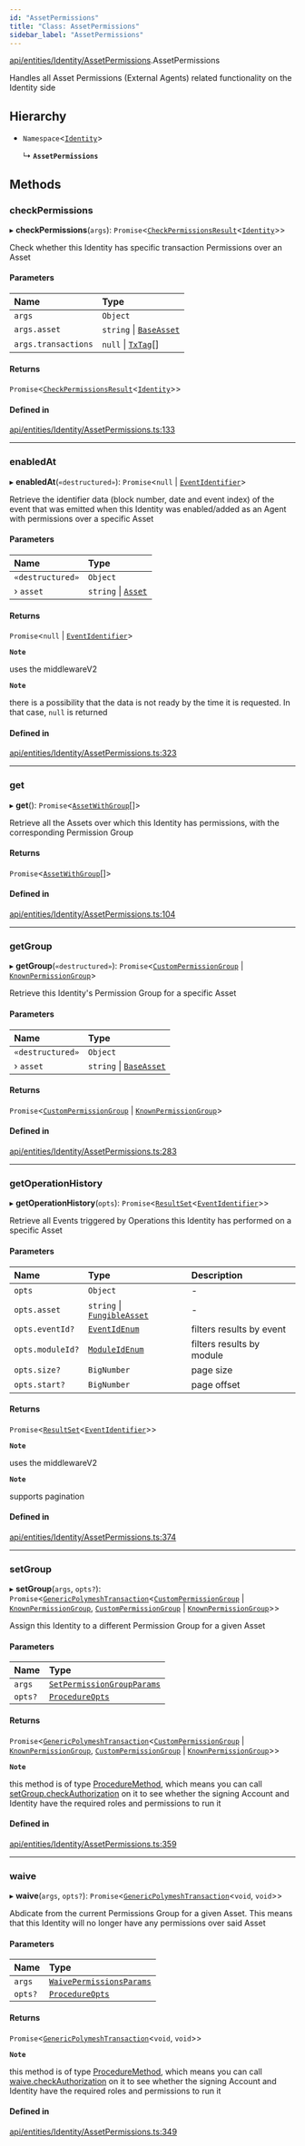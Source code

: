 ```yaml
---
id: "AssetPermissions"
title: "Class: AssetPermissions"
sidebar_label: "AssetPermissions"
---
```


[api/entities/Identity/AssetPermissions](../../../../../modules/API/Entities/Identity/AssetPermissions/AssetPermissions.md).AssetPermissions

Handles all Asset Permissions (External Agents) related functionality on the Identity side

## Hierarchy

- `Namespace`\<[`Identity`](../Identity.md)\>

  ↳ **`AssetPermissions`**

## Methods

### checkPermissions

▸ **checkPermissions**(`args`): `Promise`\<[`CheckPermissionsResult`](../../../../../interfaces/API/Entities/Types/CheckPermissionsResult/CheckPermissionsResult.md)\<[`Identity`](../../../../../enums/API/Entities/Types/SignerType/SignerType.md#identity)\>\>

Check whether this Identity has specific transaction Permissions over an Asset

#### Parameters

| Name | Type |
| :------ | :------ |
| `args` | `Object` |
| `args.asset` | `string` \| [`BaseAsset`](../../Asset/Base/BaseAsset/BaseAsset.md) |
| `args.transactions` | ``null`` \| [`TxTag`](../../../../../modules/Generated/Types/Types.md#txtag)[] |

#### Returns

`Promise`\<[`CheckPermissionsResult`](../../../../../interfaces/API/Entities/Types/CheckPermissionsResult/CheckPermissionsResult.md)\<[`Identity`](../../../../../enums/API/Entities/Types/SignerType/SignerType.md#identity)\>\>

#### Defined in

[api/entities/Identity/AssetPermissions.ts:133](https://github.com/PolymeshAssociation/polymesh-sdk/blob/88db4a911/src/api/entities/Identity/AssetPermissions.ts#L133)

___

### enabledAt

▸ **enabledAt**(`«destructured»`): `Promise`\<``null`` \| [`EventIdentifier`](../../../../../interfaces/API/Client/Types/EventIdentifier/EventIdentifier.md)\>

Retrieve the identifier data (block number, date and event index) of the event that was emitted when this Identity was enabled/added as
  an Agent with permissions over a specific Asset

#### Parameters

| Name | Type |
| :------ | :------ |
| `«destructured»` | `Object` |
| › `asset` | `string` \| [`Asset`](../../../../../modules/API/Entities/Asset/Types/Types.md#asset) |

#### Returns

`Promise`\<``null`` \| [`EventIdentifier`](../../../../../interfaces/API/Client/Types/EventIdentifier/EventIdentifier.md)\>

**`Note`**

uses the middlewareV2

**`Note`**

there is a possibility that the data is not ready by the time it is requested. In that case, `null` is returned

#### Defined in

[api/entities/Identity/AssetPermissions.ts:323](https://github.com/PolymeshAssociation/polymesh-sdk/blob/88db4a911/src/api/entities/Identity/AssetPermissions.ts#L323)

___

### get

▸ **get**(): `Promise`\<[`AssetWithGroup`](../../../../../interfaces/API/Entities/Asset/Types/AssetWithGroup/AssetWithGroup.md)[]\>

Retrieve all the Assets over which this Identity has permissions, with the corresponding Permission Group

#### Returns

`Promise`\<[`AssetWithGroup`](../../../../../interfaces/API/Entities/Asset/Types/AssetWithGroup/AssetWithGroup.md)[]\>

#### Defined in

[api/entities/Identity/AssetPermissions.ts:104](https://github.com/PolymeshAssociation/polymesh-sdk/blob/88db4a911/src/api/entities/Identity/AssetPermissions.ts#L104)

___

### getGroup

▸ **getGroup**(`«destructured»`): `Promise`\<[`CustomPermissionGroup`](../../CustomPermissionGroup/CustomPermissionGroup.md) \| [`KnownPermissionGroup`](../../KnownPermissionGroup/KnownPermissionGroup.md)\>

Retrieve this Identity's Permission Group for a specific Asset

#### Parameters

| Name | Type |
| :------ | :------ |
| `«destructured»` | `Object` |
| › `asset` | `string` \| [`BaseAsset`](../../Asset/Base/BaseAsset/BaseAsset.md) |

#### Returns

`Promise`\<[`CustomPermissionGroup`](../../CustomPermissionGroup/CustomPermissionGroup.md) \| [`KnownPermissionGroup`](../../KnownPermissionGroup/KnownPermissionGroup.md)\>

#### Defined in

[api/entities/Identity/AssetPermissions.ts:283](https://github.com/PolymeshAssociation/polymesh-sdk/blob/88db4a911/src/api/entities/Identity/AssetPermissions.ts#L283)

___

### getOperationHistory

▸ **getOperationHistory**(`opts`): `Promise`\<[`ResultSet`](../../../../../interfaces/API/Entities/Types/ResultSet/ResultSet.md)\<[`EventIdentifier`](../../../../../interfaces/API/Client/Types/EventIdentifier/EventIdentifier.md)\>\>

Retrieve all Events triggered by Operations this Identity has performed on a specific Asset

#### Parameters

| Name | Type | Description |
| :------ | :------ | :------ |
| `opts` | `Object` | - |
| `opts.asset` | `string` \| [`FungibleAsset`](../../Asset/Fungible/FungibleAsset.md) | - |
| `opts.eventId?` | [`EventIdEnum`](../../../../../enums/Types/EventIdEnum/EventIdEnum.md) | filters results by event |
| `opts.moduleId?` | [`ModuleIdEnum`](../../../../../enums/Types/ModuleIdEnum/ModuleIdEnum.md) | filters results by module |
| `opts.size?` | `BigNumber` | page size |
| `opts.start?` | `BigNumber` | page offset |

#### Returns

`Promise`\<[`ResultSet`](../../../../../interfaces/API/Entities/Types/ResultSet/ResultSet.md)\<[`EventIdentifier`](../../../../../interfaces/API/Client/Types/EventIdentifier/EventIdentifier.md)\>\>

**`Note`**

uses the middlewareV2

**`Note`**

supports pagination

#### Defined in

[api/entities/Identity/AssetPermissions.ts:374](https://github.com/PolymeshAssociation/polymesh-sdk/blob/88db4a911/src/api/entities/Identity/AssetPermissions.ts#L374)

___

### setGroup

▸ **setGroup**(`args`, `opts?`): `Promise`\<[`GenericPolymeshTransaction`](../../../../../modules/API/Procedures/Types/Types.md#genericpolymeshtransaction)\<[`CustomPermissionGroup`](../../CustomPermissionGroup/CustomPermissionGroup.md) \| [`KnownPermissionGroup`](../../KnownPermissionGroup/KnownPermissionGroup.md), [`CustomPermissionGroup`](../../CustomPermissionGroup/CustomPermissionGroup.md) \| [`KnownPermissionGroup`](../../KnownPermissionGroup/KnownPermissionGroup.md)\>\>

Assign this Identity to a different Permission Group for a given Asset

#### Parameters

| Name | Type |
| :------ | :------ |
| `args` | [`SetPermissionGroupParams`](../../../../../interfaces/API/Procedures/Types/SetPermissionGroupParams/SetPermissionGroupParams.md) |
| `opts?` | [`ProcedureOpts`](../../../../../interfaces/API/Procedures/Types/ProcedureOpts/ProcedureOpts.md) |

#### Returns

`Promise`\<[`GenericPolymeshTransaction`](../../../../../modules/API/Procedures/Types/Types.md#genericpolymeshtransaction)\<[`CustomPermissionGroup`](../../CustomPermissionGroup/CustomPermissionGroup.md) \| [`KnownPermissionGroup`](../../KnownPermissionGroup/KnownPermissionGroup.md), [`CustomPermissionGroup`](../../CustomPermissionGroup/CustomPermissionGroup.md) \| [`KnownPermissionGroup`](../../KnownPermissionGroup/KnownPermissionGroup.md)\>\>

**`Note`**

this method is of type [ProcedureMethod](../../../../../interfaces/API/Procedures/Types/ProcedureMethod/ProcedureMethod.md), which means you can call [setGroup.checkAuthorization](../../../../../interfaces/API/Procedures/Types/ProcedureMethod/ProcedureMethod.md#checkauthorization)
  on it to see whether the signing Account and Identity have the required roles and permissions to run it

#### Defined in

[api/entities/Identity/AssetPermissions.ts:359](https://github.com/PolymeshAssociation/polymesh-sdk/blob/88db4a911/src/api/entities/Identity/AssetPermissions.ts#L359)

___

### waive

▸ **waive**(`args`, `opts?`): `Promise`\<[`GenericPolymeshTransaction`](../../../../../modules/API/Procedures/Types/Types.md#genericpolymeshtransaction)\<`void`, `void`\>\>

Abdicate from the current Permissions Group for a given Asset. This means that this Identity will no longer have any permissions over said Asset

#### Parameters

| Name | Type |
| :------ | :------ |
| `args` | [`WaivePermissionsParams`](../../../../../interfaces/API/Procedures/Types/WaivePermissionsParams/WaivePermissionsParams.md) |
| `opts?` | [`ProcedureOpts`](../../../../../interfaces/API/Procedures/Types/ProcedureOpts/ProcedureOpts.md) |

#### Returns

`Promise`\<[`GenericPolymeshTransaction`](../../../../../modules/API/Procedures/Types/Types.md#genericpolymeshtransaction)\<`void`, `void`\>\>

**`Note`**

this method is of type [ProcedureMethod](../../../../../interfaces/API/Procedures/Types/ProcedureMethod/ProcedureMethod.md), which means you can call [waive.checkAuthorization](../../../../../interfaces/API/Procedures/Types/ProcedureMethod/ProcedureMethod.md#checkauthorization)
  on it to see whether the signing Account and Identity have the required roles and permissions to run it

#### Defined in

[api/entities/Identity/AssetPermissions.ts:349](https://github.com/PolymeshAssociation/polymesh-sdk/blob/88db4a911/src/api/entities/Identity/AssetPermissions.ts#L349)
